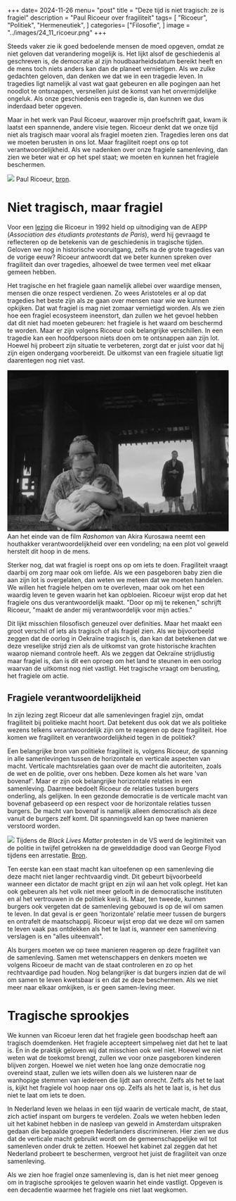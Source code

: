 +++
date= 2024-11-26
menu= "post"
title = "Deze tijd is niet tragisch: ze is fragiel"
description = "Paul Ricoeur over fragiliteit"
tags= [
		"Ricoeur",
		"Politiek",
		"Hermeneutiek",
]
categories= ["Filosofie",
]
image = "../images/24_11_ricoeur.png"
+++

Steeds vaker zie ik goed bedoelende mensen de moed opgeven, omdat ze niet geloven dat verandering mogelijk is. Het lijkt alsof de geschiedenis al geschreven is, de democratie al zijn houdbaarheidsdatum bereikt heeft en de mens toch niets anders kan dan de planeet vernietigen. Als we zulke gedachten geloven, dan denken we dat we in een tragedie leven. In tragedies ligt namelijk al vast wat gaat gebeuren en alle pogingen aan het noodlot te ontsnappen, versnellen juist de komst van het onvermijdelijke ongeluk. Als onze geschiedenis een tragedie is, dan kunnen we dus inderdaad beter opgeven. 

Maar in het werk van Paul Ricoeur, waarover mijn proefschrift gaat, kwam ik laatst een spannende, andere visie tegen. Ricoeur denkt dat we onze tijd niet als tragisch maar vooral als fragiel moeten zien. Tragedies leren ons dat we moeten berusten in ons lot. Maar fragiliteit roept ons op tot verantwoordelijkheid. Als we nadenken over onze fragiele samenleving, dan zien we beter wat er op het spel staat; we moeten en kunnen het fragiele beschermen.

![](https://tomjesse.com/wp-content/uploads/2014/01/ricoeur.jpg) Paul Ricoeur, [bron](https://tomjesse.com/).

# Niet tragisch, maar fragiel 

Voor een [lezing](https://journals.sagepub.com/doi/10.1177/0191453795021005-603) die Ricoeur in 1992 hield op uitnodiging van de AEPP (*Association des étudiants protestants de Paris*), werd hij gevraagd te reflecteren op de betekenis van de geschiedenis in tragische tijden. Geloven we nog in historische vooruitgang, zelfs na de grote tragedies van de vorige eeuw? Ricoeur antwoordt dat we beter kunnen spreken over fragiliteit dan over tragedies, alhoewel de twee termen veel met elkaar gemeen hebben. 

Het tragische en het fragiele gaan namelijk allebei over waardige mensen, mensen die onze respect verdienen. Zo wees Aristoteles er al op dat tragedies het beste zijn als ze gaan over mensen naar wie we kunnen opkijken. Dat wat fragiel is mag niet zomaar vernietigd worden. Als we zien hoe een fragiel ecosysteem ineenstort, dan zullen we het gevoel hebben dat dit niet had moeten gebeuren: het fragiele is het waard om beschermd te worden. Maar er zijn volgens Ricoeur ook belangrijke verschillen. In een tragedie kan een hoofdpersoon niets doen om te ontsnappen aan zijn lot. Hoewel hij probeert zijn situatie te verbeteren, zorgt dat er juist voor dat hij zijn eigen ondergang voorbereidt. De uitkomst van een fragiele situatie ligt daarentegen nog niet vast. 

![](../images/rashomon.png#center) Aan het einde van de film *Rashomon* van Akira Kurosawa neemt een houthakker verantwoordelijkheid over een vondeling; na een plot vol geweld herstelt dit hoop in de mens. 

Sterker nog, dat wat fragiel is roept ons op om iets te doen. Fragiliteit vraagt daarbij om zorg maar ook om liefde. Als we een pasgeboren baby zien die aan zijn lot is overgelaten, dan weten we meteen dat we moeten handelen. We willen het fragiele helpen om te overleven, maar ook om het een waardig leven te geven waarin het kan opbloeien. Ricoeur wijst erop dat het fragiele ons dus verantwoordelijk maakt. "Door op mij te rekenen," schrijft Ricoeur, "maakt de ander mij verantwoordelijk voor mijn acties." 

Dit lijkt misschien filosofisch geneuzel over definities. Maar het maakt een groot verschil of iets als tragisch of als fragiel zien. Als we bijvoorbeeld zeggen dat de oorlog in Oekraïne tragisch is, dan kan dat betekenen dat we deze vreselijke strijd zien als de uitkomst van grote historische krachten waarop niemand controle heeft. Als we zeggen dat Oekraïne strijdlustig maar fragiel is, dan is dit een oproep om het land te steunen in een oorlog waarvan de uitkomst nog niet vastligt. Het tragische vraagt om berusting, het fragiele om actie.

## Fragiele verantwoordelijkheid

In zijn lezing zegt Ricoeur dat alle samenlevingen fragiel zijn, omdat fragiliteit bij politieke macht hoort. Dat betekent dus ook dat we als politieke wezens telkens verantwoordelijk zijn om te reageren op deze fragiliteit. Hoe komen we fragiliteit en verantwoordelijkheid tegen in de politiek?

Een belangrijke bron van politieke fragiliteit is, volgens Ricoeur, de spanning in alle samenlevingen tussen de horizontale en verticale aspecten van macht. Verticale machtsrelaties gaan over de macht die autoriteiten, zoals de wet en de politie, over ons hebben. Deze komen als het ware 'van bovenaf'. Maar er zijn ook belangrijke horizontale relaties in een samenleving. Daarmee bedoelt Ricoeur de relaties tussen burgers onderling, als gelijken. In een gezonde democratie is de verticale macht van bovenaf gebaseerd op een respect voor de horizontale relaties tussen burgers. De macht van bovenaf is namelijk alleen democratisch als deze vanuit de burgers zelf komt. Dit spanningsveld kan op twee manieren verstoord worden. 

![](https://images.unsplash.com/photo-1591158507501-dae26ec071f1?q=80&w=1740&auto=format&fit=crop&ixlib=rb-4.0.3&ixid=M3wxMjA3fDB8MHxwaG90by1wYWdlfHx8fGVufDB8fHx8fA%3D%3D) Tijdens de *Black Lives Matter* protesten in de VS werd de legitimiteit van de politie in twijfel getrokken na de gewelddadige dood van George Flyod tijdens een arrestatie. [Bron](https://unsplash.com/photos/white-and-black-ford-mustang-on-road-during-night-time-68ENNHTb4iI).

Ten eerste kan een staat macht kan uitoefenen op een samenleving die deze macht niet langer rechtvaardig vindt. Dit gebeurt bijvoorbeeld wanneer een dictator de macht grijpt en zijn wil aan het volk oplegt. Het kan ook gebeuren als het volk niet meer gelooft in de democratische instituten en al het vertrouwen in de politiek kwijt is. Maar, ten tweede, kunnen burgers ook vergeten dat de samenleving gebouwd is op de wil om samen te leven. In dat geval is er geen 'horizontale' relatie meer tussen de burgers en ontrafelt de maatschappij. Ricoeur wijst erop dat we deze wil om samen te leven vaak pas ontdekken als het te laat is, wanneer een samenleving verslagen is en "alles uiteenvalt".

Als burgers moeten we op twee manieren reageren op deze fragiliteit van de samenleving. Samen met wetenschappers en denkers moeten we volgens Ricoeur de macht van de staat controleren en zo op het rechtvaardige pad houden. Nog belangrijker is dat burgers inzien dat de wil om samen te leven kwetsbaar is en dat ze deze beschermen. Als we niet meer naar elkaar omkijken, is er geen samen-leving meer. 

# Tragische sprookjes 

We kunnen van Ricoeur leren dat het fragiele geen boodschap heeft aan tragisch doemdenken. Het fragiele accepteert simpelweg niet dat het te laat is. En in de praktijk geloven wij dat misschien ook wel niet. Hoewel we niet weten wat de toekomst brengt, zullen we voor onze pasgeboren kinderen blijven zorgen. Hoewel we niet weten hoe lang onze democratie nog overeind staat, zullen we iets willen doen als we luisteren naar de wanhopige stemmen van iedereen die lijdt aan onrecht. Zelfs als het te laat is, kijkt het fragiele vol hoop naar ons op. Zelfs als het te laat is, is het dus niet te laat om iets te doen. 

In Nederland leven we helaas in een tijd waarin de verticale macht, de staat, zich actief inspant om burgers te verdelen. Zoals we weten hebben leden uit het kabinet hebben in de nasleep van geweld in Amsterdam uitspraken gedaan die bepaalde groepen Nederlanders discrimineren. Hier zien we dus dat de verticale macht gebruikt wordt om de gemeenschappelijke wil tot samenleven onder druk te zetten. Hoewel het kabinet zal zeggen dat het Nederland probeert te beschermen, vergroot het juist de fragiliteit van onze samenleving.

Als we zien hoe fragiel onze samenleving is, dan is het niet meer genoeg om in tragische sprookjes te geloven waarin het einde vastligt. Opgeven is een decadentie waarmee het fragiele ons niet laat wegkomen. 
